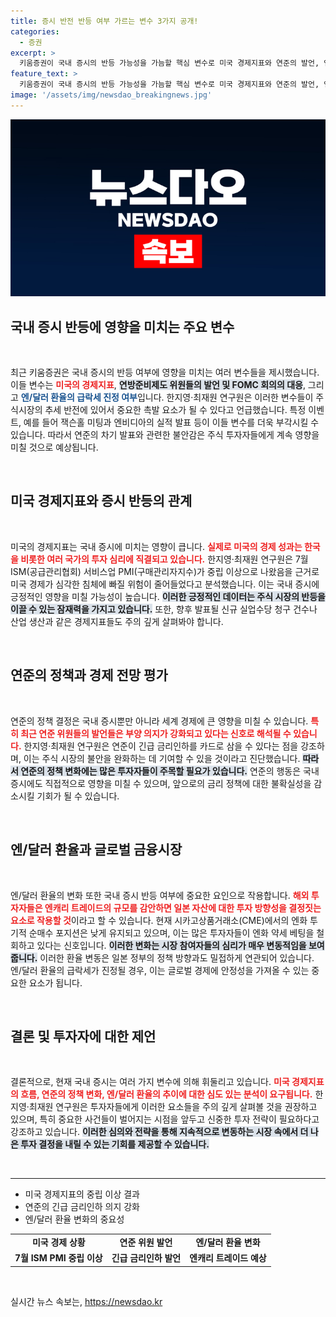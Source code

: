 ```yaml
---
title: 증시 반전 반등 여부 가르는 변수 3가지 공개!
categories:
  - 증권
excerpt: >
  키움증권이 국내 증시의 반등 가능성을 가늠할 핵심 변수로 미국 경제지표와 연준의 발언, 엔/달러 환율을 지목했다. 전문가들은 추후 발표될 중요 지표와 이벤트들이 증시에 미치는 영향에 주목해야 한다고 강조하며, 변동성 속에서의 투자 전략을 고민해야 한다고 경고했다.
feature_text: >
  키움증권이 국내 증시의 반등 가능성을 가늠할 핵심 변수로 미국 경제지표와 연준의 발언, 엔/달러 환율을 지목했다. 전문가들은 추후 발표될 중요 지표와 이벤트들이 증시에 미치는 영향에 주목해야 한다고 강조하며, 변동성 속에서의 투자 전략을 고민해야 한다고 경고했다.
image: '/assets/img/newsdao_breakingnews.jpg'
---
```


<p><img src="/assets/img/newsdao_breakingnews.jpg" alt="koreaapp 속보" /></p>

<h2 data-ke-size="size26">국내 증시 반등에 영향을 미치는 주요 변수</h2>

<p data-ke-size="size16">&nbsp;</p>

<p>최근 키움증권은 국내 증시의 반등 여부에 영향을 미치는 여러 변수들을 제시했습니다. 이들 변수는 <b><span style="color: #ee2323;">미국의 경제지표</span></b>, <b><span style="background-color: #21538527;">연방준비제도 위원들의 발언 및 FOMC 회의의 대응</span></b>, 그리고 <b><span style="color: #1a5490;">엔/달러 환율의 급락세 진정 여부</span></b>입니다. 한지영·최재원 연구원은 이러한 변수들이 주식시장의 추세 반전에 있어서 중요한 촉발 요소가 될 수 있다고 언급했습니다. 특정 이벤트, 예를 들어 잭슨홀 미팅과 엔비디아의 실적 발표 등이 이들 변수를 더욱 부각시킬 수 있습니다. 따라서 연준의 차기 발표와 관련한 불안감은 주식 투자자들에게 계속 영향을 미칠 것으로 예상됩니다.</p>

<p data-ke-size="size16">&nbsp;</p>

<h2 data-ke-size="size26">미국 경제지표와 증시 반등의 관계</h2>

<p data-ke-size="size16">&nbsp;</p>

<p>미국의 경제지표는 국내 증시에 미치는 영향이 큽니다. <b><span style="color: #ee2323;">실제로 미국의 경제 성과는 한국을 비롯한 여러 국가의 투자 심리에 직결되고 있습니다.</span></b> 한지영·최재원 연구원은 7월 ISM(공급관리협회) 서비스업 PMI(구매관리자지수)가 중립 이상으로 나왔음을 근거로 미국 경제가 심각한 침체에 빠질 위험이 줄어들었다고 분석했습니다. 이는 국내 증시에 긍정적인 영향을 미칠 가능성이 높습니다. <b><span style="background-color: #21538527;">이러한 긍정적인 데이터는 주식 시장의 반등을 이끌 수 있는 잠재력을 가지고 있습니다.</span></b> 또한, 향후 발표될 신규 실업수당 청구 건수나 산업 생산과 같은 경제지표들도 주의 깊게 살펴봐야 합니다. </p>

<p data-ke-size="size16">&nbsp;</p>

<h2 data-ke-size="size26">연준의 정책과 경제 전망 평가</h2>

<p data-ke-size="size16">&nbsp;</p>

<p>연준의 정책 결정은 국내 증시뿐만 아니라 세계 경제에 큰 영향을 미칠 수 있습니다. <b><span style="color: #ee2323;">특히 최근 연준 위원들의 발언들은 부양 의지가 강화되고 있다는 신호로 해석될 수 있습니다.</span></b> 한지영·최재원 연구원은 연준이 긴급 금리인하를 카드로 삼을 수 있다는 점을 강조하며, 이는 주식 시장의 불안을 완화하는 데 기여할 수 있을 것이라고 진단했습니다. <b><span style="background-color: #21538527;">따라서 연준의 정책 변화에는 많은 투자자들이 주목할 필요가 있습니다.</span></b> 연준의 행동은 국내 증시에도 직접적으로 영향을 미칠 수 있으며, 앞으로의 금리 정책에 대한 불확실성을 감소시킬 기회가 될 수 있습니다.</p>

<p data-ke-size="size16">&nbsp;</p>

<h2 data-ke-size="size26">엔/달러 환율과 글로벌 금융시장</h2>

<p data-ke-size="size16">&nbsp;</p>

<p>엔/달러 환율의 변화 또한 국내 증시 반등 여부에 중요한 요인으로 작용합니다. <b><span style="color: #ee2323;">해외 투자자들은 엔캐리 트레이드의 규모를 감안하면 일본 자산에 대한 투자 방향성을 결정짓는 요소로 작용할 것</span></b>이라고 할 수 있습니다. 현재 시카고상품거래소(CME)에서의 엔화 투기적 순매수 포지션은 낮게 유지되고 있으며, 이는 많은 투자자들이 엔화 약세 베팅을 철회하고 있다는 신호입니다. <b><span style="background-color: #21538527;">이러한 변화는 시장 참여자들의 심리가 매우 변동적임을 보여줍니다.</span></b> 이러한 환율 변동은 일본 정부의 정책 방향과도 밀접하게 연관되어 있습니다. 엔/달러 환율의 급락세가 진정될 경우, 이는 글로벌 경제에 안정성을 가져올 수 있는 중요한 요소가 됩니다.</p>

<p data-ke-size="size16">&nbsp;</p>

<h2 data-ke-size="size26">결론 및 투자자에 대한 제언</h2>

<p data-ke-size="size16">&nbsp;</p>

<p>결론적으로, 현재 국내 증시는 여러 가지 변수에 의해 휘둘리고 있습니다. <b><span style="color: #ee2323;">미국 경제지표의 흐름, 연준의 정책 변화, 엔/달러 환율의 추이에 대한 심도 있는 분석이 요구됩니다.</span></b> 한지영·최재원 연구원은 투자자들에게 이러한 요소들을 주의 깊게 살펴볼 것을 권장하고 있으며, 특히 중요한 사건들이 벌어지는 시점을 앞두고 신중한 투자 전략이 필요하다고 강조하고 있습니다. <b><span style="background-color: #21538527;">이러한 심의와 전략을 통해 지속적으로 변동하는 시장 속에서 더 나은 투자 결정을 내릴 수 있는 기회를 제공할 수 있습니다.</span></b></p>

<p data-ke-size="size16">&nbsp;</p>

<hr>

<ul>
    <li>미국 경제지표의 중립 이상 결과</li>
    <li>연준의 긴급 금리인하 의지 강화</li>
    <li>엔/달러 환율 변화의 중요성</li>
</ul>

<table>
    <tr>
        <td style="text-align: center; height: 17px;"><b>미국 경제 상황</b></td>
        <td style="text-align: center; height: 17px;"><b>연준 위원 발언</b></td>
        <td style="text-align: center; height: 17px;"><b>엔/달러 환율 변화</b></td>
    </tr>
    <tr>
        <td style="text-align: center; height: 17px;"><b>7월 ISM PMI 중립 이상</b></td>
        <td style="text-align: center; height: 17px;"><b>긴급 금리인하 발언</b></td>
        <td style="text-align: center; height: 17px;"><b>엔캐리 트레이드 예상</b></td>
    </tr>
</table>

<p data-ke-size="size16">&nbsp;</p>
실시간 뉴스 속보는, <a href="https://newsdao.kr" rel="dofollow">https://newsdao.kr</a>


